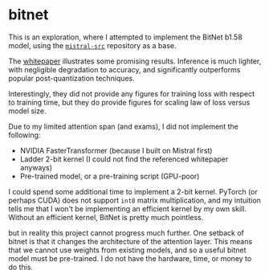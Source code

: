 # bitnet

This is an exploration, where I attempted to implement the BitNet b1.58 model, using the [`mistral-src`](https://github.com/mistralai/mistral-src/tree/main) repository as a base.

The [whitepaper](https://arxiv.org/pdf/2402.17764.pdf) illustrates some promising results. Inference is much lighter, with negligible degradation to accuracy, and significantly outperforms popular post-quantization techniques.  

Interestingly, they did not provide any figures for training loss with respect to training time, but they do provide figures for scaling law of loss versus model size. 

Due to my limited attention span (and exams), I did not implement the following:
- NVIDIA FasterTransformer (because I built on Mistral first)
- Ladder 2-bit kernel (I could not find the referenced whitepaper anyways)
- Pre-trained model, or a pre-training script (GPU-poor)

I could spend some additional time to implement a 2-bit kernel. PyTorch (or perhaps CUDA) does not support `int8` matrix multiplication, and my intuition tells me that I won't be implementing an efficient kernel by my own skill. Without an efficient kernel, BitNet is pretty much pointless. 

but in reality this project cannot progress much further. One setback of bitnet is that it changes the architecture of the attention layer. This means that we cannot use weights from existing models, and so a useful bitnet model must be pre-trained. I do not have the hardware, time, or money to do this.
